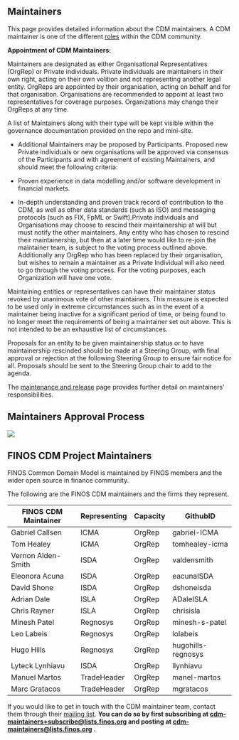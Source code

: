 ## Maintainers

This page provides detailed information about the CDM maintainers. A CDM maintainer is one of the different [roles](governance.md) within the CDM community.

**Appointment of CDM Maintainers:**

Maintainers are designated as either Organisational Representatives (OrgRep) or Private individuals. Private individuals are maintainers in their own right, acting on their own volition and not representing another legal entity. OrgReps are appointed by their organisation, acting on behalf and for that organisation. Organisations are recommended to appoint at least two representatives for coverage purposes. Organizations may change their OrgReps at any time.

A list of Maintainers along with their type will be kept visible within the governance documentation provided on the repo and mini-site.

* Additional Maintainers may be proposed by Participants. Proposed new Private individuals or new organisations will be approved via consensus of the Participants and with agreement of existing Maintainers, and should meet the following criteria:

 * Proven experience in data modelling and/or software development in financial markets.
 * In-depth understanding and proven track record of contribution to the CDM, as well as other data standards (such as ISO) and messaging protocols (such as FIX, FpML or Swift).Private individuals and Organisations may choose to rescind their maintainership at will but must notify the other maintainers. Any entity who has chosen to rescind their maintainership, but then at a later time would like to re-join the maintainer team, is subject to the voting process outlined above. Additionally any OrgRep who has been replaced by their organisation, but wishes to remain a maintainer as a Private Individual will also need to go through the voting process. For the voting purposes, each Organization will have one vote.

 Maintaining entities or representatives can have their maintainer status revoked by unanimous vote of other maintainers. This measure is expected to be used only in extreme circumstances such as in the event of a maintainer being inactive for a significant period of time, or being found to no longer meet the requirements of being a maintainer set out above. This is not intended to be an exhaustive list of circumstances.

Proposals for an entity to be given maintainership status or to have maintainership rescinded should be made at a Steering Group, with final approval or rejection at the following Steering Group to ensure fair notice for all. Proposals should be sent to the Steering Group chair to add to the agenda.

The [maintenance and release](maintenance.-and-release.md) page provides further detail on maintainers' responsibilities. 

## Maintainers Approval Process 
![](../.github/approval-process.png)

## FINOS CDM Project Maintainers

FINOS Common Domain Model is maintained by FINOS members and the wider open source in finance community. 

The following are the FINOS CDM maintainers and the firms they represent.  

|FINOS CDM Maintainer  |Representing    |Capacity                                     |GithubID              |    
| -------------------- | -------------- | ------------------------------------------- | -------------------- |           
| Gabriel Callsen      | ICMA           | OrgRep                                      | gabriel-ICMA         | 
| Tom Healey           | ICMA           | OrgRep                                      | tomhealey-icma       | 
| Vernon Alden-Smith   | ISDA           | OrgRep                                      | valdensmith          | 
| Eleonora Acuna       | ISDA           | OrgRep                                      | eacunaISDA           | 
| David Shone          | ISDA           | OrgRep                                      | dshoneisda           | 
| Adrian Dale          | ISLA           | OrgRep                                      | ADaleISLA            | 
| Chris Rayner         | ISLA           | OrgRep                                      | chrisisla            | 
| Minesh Patel         | Regnosys       | OrgRep                                      | minesh-s-patel       | 
| Leo Labeis           | Regnosys       | OrgRep                                      | lolabeis             | 
| Hugo Hills           | Regnosys       | OrgRep                                      | hugohills-regnosys   | 
| Lyteck Lynhiavu      | ISDA           | OrgRep                                      | llynhiavu            | 
| Manuel Martos        | TradeHeader    | OrgRep                                      | manel-martos         | 
| Marc Gratacos        | TradeHeader    | OrgRep                                      | mgratacos            | 

If you would like to get in touch with the CDM maintainer team, contact them through their [mailing list](https://lists.finos.org/g/cdm-maintainers). **You can do so by first subscribing at [cdm-maintainers+subscribe@lists.finos.org](mailto:cdm-maintainers+subscribe@lists.finos.org) and posting at [cdm-maintainers@lists.finos.org](mailto:cdm-maintainers@lists.finos.org) .**
